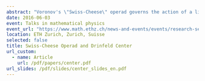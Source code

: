 ```yaml
---
abstract: "Voronov's \"Swiss-Cheese\" operad governs the action of a little disks algebra on a little intervals algebra. In this talk, I will explain how to obtain models of the fundamental groupoid of the Swiss-Cheese operad: a first model using bicolored braids and whose algebras can be described using Drinfeld centers, and a second (rational) model that involves a Drinfeld associator. We will compare this model to the model deduced from the homology of the Swiss-Cheese operad, the difference being explained by the non-formality of SC."
date: 2016-06-03
event: Talks in mathematical physics
event_url: "https://www.math.ethz.ch/news-and-events/events/research-seminars/talks-in-mathematical-physics.html?s=fs16"
location: ETH Zurich, Zurich, Suisse
selected: false
title: Swiss-Cheese Operad and Drinfeld Center
url_custom:
  - name: Article
    url: /pdf/papers/center.pdf
url_slides: /pdf/slides/center_slides_en.pdf
---
```

